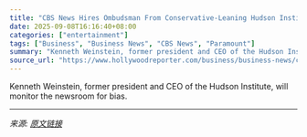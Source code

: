 ```yaml
---
title: "CBS News Hires Ombudsman From Conservative-Leaning Hudson Institute"
date: 2025-09-08T16:16:40+08:00
categories: ["entertainment"]
tags: ["Business", "Business News", "CBS News", "Paramount"]
summary: "Kenneth Weinstein, former president and CEO of the Hudson Institute, will monitor the newsroom for bias."
source_url: "https://www.hollywoodreporter.com/business/business-news/cbs-news-ombudsman-conservative-think-tank-ken-weinstein-1236365064/"
---
```


Kenneth Weinstein, former president and CEO of the Hudson Institute, will monitor the newsroom for bias.

---

*来源: [原文链接](https://www.hollywoodreporter.com/business/business-news/cbs-news-ombudsman-conservative-think-tank-ken-weinstein-1236365064/)*
